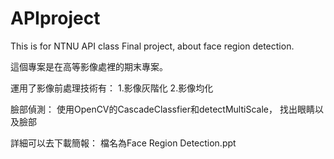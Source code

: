 # APIproject
This is for NTNU API class Final project, about face region detection.

這個專案是在高等影像處裡的期末專案。

運用了影像前處理技術有：
1.影像灰階化
2.影像均化

臉部偵測：
使用OpenCV的CascadeClassfier和detectMultiScale，
找出眼睛以及臉部

詳細可以去下載簡報：
檔名為Face Region Detection.ppt

